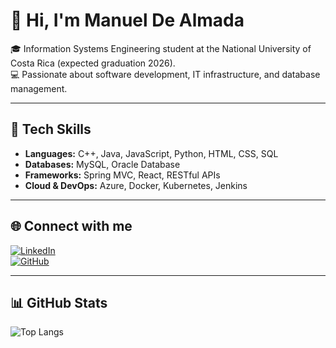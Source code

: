 # 👋 Hi, I'm Manuel De Almada

🎓 Information Systems Engineering student at the National University of Costa Rica (expected graduation 2026).  
💻 Passionate about software development, IT infrastructure, and database management.  

---

## 🔧 Tech Skills
- **Languages:** C++, Java, JavaScript, Python, HTML, CSS, SQL  
- **Databases:** MySQL, Oracle Database  
- **Frameworks:** Spring MVC, React, RESTful APIs  
- **Cloud & DevOps:** Azure, Docker, Kubernetes, Jenkins  

---

## 🌐 Connect with me
[![LinkedIn](https://img.shields.io/badge/LinkedIn-0A66C2?style=for-the-badge&logo=linkedin&logoColor=white)](https://www.linkedin.com/in/manuel-de-almada-rodriguez)  
[![GitHub](https://img.shields.io/badge/GitHub-181717?style=for-the-badge&logo=github&logoColor=white)](https://github.com/ryleecito)

---

## 📊 GitHub Stats
![Top Langs](https://github-readme-stats.vercel.app/api/top-langs/?username=ryleecito&layout=compact&theme=radical)
